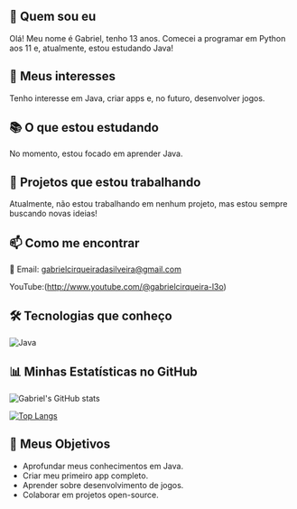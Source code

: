 ## 👋 Quem sou eu
Olá! Meu nome é Gabriel, tenho 13 anos. Comecei a programar em Python aos 11 e, atualmente, estou estudando Java!

## 🎯 Meus interesses
Tenho interesse em Java, criar apps e, no futuro, desenvolver jogos.

## 📚 O que estou estudando
No momento, estou focado em aprender Java.

## 🚀 Projetos que estou trabalhando
Atualmente, não estou trabalhando em nenhum projeto, mas estou sempre buscando novas ideias!

## 📫 Como me encontrar
📧 Email: [gabrielcirqueiradasilveira@gmail.com](mailto:gabrielcirqueiradasilveira@gmail.com)

YouTube:(http://www.youtube.com/@gabrielcirqueira-l3o)



## 🛠 Tecnologias que conheço

![Java](https://img.shields.io/badge/Java-ED8B00?style=for-the-badge&logo=java&logoColor=white)

## 📊 Minhas Estatísticas no GitHub

![Gabriel's GitHub stats](https://github-readme-stats.vercel.app/api?username=gabrielcirqueiradasilveira&show_icons=true&theme=radical)

[![Top Langs](https://github-readme-stats.vercel.app/api/top-langs/?username=gabrielcirqueiradasilveira&layout=compact&theme=radical)](https://github.com/gabrielcirqueiradasilveira/github-readme-stats)


## 🎯 Meus Objetivos

- Aprofundar meus conhecimentos em Java.
- Criar meu primeiro app completo.
- Aprender sobre desenvolvimento de jogos.
- Colaborar em projetos open-source.
